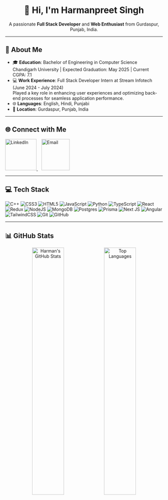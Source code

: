 <h1 align="center">👋 Hi, I'm Harmanpreet Singh</h1>
<p align="center">
  A passionate <strong>Full Stack Developer</strong> and <strong>Web Enthusiast</strong> from Gurdaspur, Punjab, India.
</p>

---

## 📌 About Me

- 🎓 **Education**: Bachelor of Engineering in Computer Science  
  Chandigarh University | Expected Graduation: May 2025 | Current CGPA: 7.1
- 💻 **Work Experience**: Full Stack Developer Intern at Stream Infotech (June 2024 - July 2024)  
  Played a key role in enhancing user experiences and optimizing back-end processes for seamless application performance.
- 🌐 **Languages**: English, Hindi, Punjabi
- 📍 **Location**: Gurdaspur, Punjab, India

---

## 🌐 Connect with Me
<p align="left">
  <a href="https://linkedin.com/in/harmansingh001" target="_blank">
    <img src="https://img.shields.io/badge/LinkedIn-%230077B5.svg?logo=linkedin&logoColor=white" alt="LinkedIn" width="100" height="100" />
  </a>
  <span>&nbsp;&nbsp;</span> <!-- Adds space between buttons -->
  <a href="mailto:sardarpreet001@gmail.com">
    <img src="https://img.shields.io/badge/Email-%23D14836.svg?logo=gmail&logoColor=white" alt="Email" width="90" height="100" />
  </a>
</p>

---

## 💻 Tech Stack
![C++](https://img.shields.io/badge/c++-%2300599C.svg?style=for-the-badge&logo=c%2B%2B&logoColor=white) 
![CSS3](https://img.shields.io/badge/css3-%231572B6.svg?style=for-the-badge&logo=css3&logoColor=white) 
![HTML5](https://img.shields.io/badge/html5-%23E34F26.svg?style=for-the-badge&logo=html5&logoColor=white) 
![JavaScript](https://img.shields.io/badge/javascript-%23323330.svg?style=for-the-badge&logo=javascript&logoColor=%23F7DF1E) 
![Python](https://img.shields.io/badge/python-3670A0?style=for-the-badge&logo=python&logoColor=ffdd54) 
![TypeScript](https://img.shields.io/badge/typescript-%23007ACC.svg?style=for-the-badge&logo=typescript&logoColor=white) 
![React](https://img.shields.io/badge/react-%2320232a.svg?style=for-the-badge&logo=react&logoColor=%2361DAFB) 
![Redux](https://img.shields.io/badge/redux-%23593d88.svg?style=for-the-badge&logo=redux&logoColor=white) 
![NodeJS](https://img.shields.io/badge/node.js-6DA55F?style=for-the-badge&logo=node.js&logoColor=white) 
![MongoDB](https://img.shields.io/badge/MongoDB-%234ea94b.svg?style=for-the-badge&logo=mongodb&logoColor=white) 
![Postgres](https://img.shields.io/badge/postgres-%23316192.svg?style=for-the-badge&logo=postgresql&logoColor=white) 
![Prisma](https://img.shields.io/badge/Prisma-3982CE?style=for-the-badge&logo=Prisma&logoColor=white) 
![Next JS](https://img.shields.io/badge/Next-black?style=for-the-badge&logo=next.js&logoColor=white) 
![Angular](https://img.shields.io/badge/angular-%23DD0031.svg?style=for-the-badge&logo=angular&logoColor=white) 
![TailwindCSS](https://img.shields.io/badge/tailwindcss-%2338B2AC.svg?style=for-the-badge&logo=tailwind-css&logoColor=white) 
![Git](https://img.shields.io/badge/git-%23F05033.svg?style=for-the-badge&logo=git&logoColor=white) 
![GitHub](https://img.shields.io/badge/github-%23121011.svg?style=for-the-badge&logo=github&logoColor=white)

---

## 📊 GitHub Stats
<div align="center">
  <img src="https://github-readme-stats.vercel.app/api?username=HarmanSingh001&theme=dark&hide_border=false&include_all_commits=false&count_private=false" alt="Harman's GitHub Stats" width="45%" />  
  <img src="https://github-readme-stats.vercel.app/api/top-langs/?username=HarmanSingh001&theme=dark&hide_border=false&include_all_commits=false&count_private=false&layout=compact" alt="Top Languages" width="45%" />
</div>
